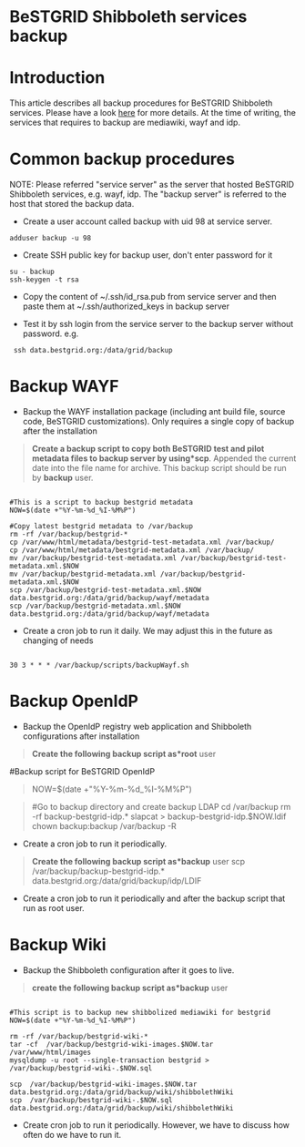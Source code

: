 # BeSTGRID Shibboleth services backup

# Introduction

This article describes all backup procedures for BeSTGRID Shibboleth services. Please have a look [here](backup.md) for more details. At the time of writing, the services that requires to backup are mediawiki, wayf and idp. 

# Common backup procedures

NOTE: Please referred "service server" as the server that hosted BeSTGRID Shibboleth services, e.g. wayf, idp. The "backup server" is referred to the host that stored the backup data.

- Create a user account called backup with uid 98 at service server.

``` 
adduser backup -u 98
```

- Create SSH public key for backup user, don't enter password for it

``` 
su - backup
ssh-keygen -t rsa
```

- Copy the content of ~/.ssh/id_rsa.pub from service server and then paste them at ~/.ssh/authorized_keys in backup server

- Test it by ssh login from the service server to the backup server without password. e.g.

``` 
 ssh data.bestgrid.org:/data/grid/backup 
```

# Backup WAYF

- Backup the WAYF installation package (including ant build file, source code, BeSTGRID customizations). Only requires a single copy of backup after the installation

>  **Create a backup script to copy both BeSTGRID test and pilot metadata files to backup server by using*scp**. Appended the current date into the file name for archive. This backup script should be run by **backup** user.

``` 

#This is a script to backup bestgrid metadata
NOW=$(date +"%Y-%m-%d_%I-%M%P")

#Copy latest bestgrid metadata to /var/backup
rm -rf /var/backup/bestgrid-*
cp /var/www/html/metadata/bestgrid-test-metadata.xml /var/backup/
cp /var/www/html/metadata/bestgrid-metadata.xml /var/backup/
mv /var/backup/bestgrid-test-metadata.xml /var/backup/bestgrid-test-metadata.xml.$NOW
mv /var/backup/bestgrid-metadata.xml /var/backup/bestgrid-metadata.xml.$NOW
scp /var/backup/bestgrid-test-metadata.xml.$NOW data.bestgrid.org:/data/grid/backup/wayf/metadata
scp /var/backup/bestgrid-metadata.xml.$NOW data.bestgrid.org:/data/grid/backup/wayf/metadata

```

- Create a cron job to run it daily. We may adjust this in the future as changing of needs

``` 

30 3 * * * /var/backup/scripts/backupWayf.sh

```

# Backup OpenIdP

- Backup the OpenIdP registry web application and Shibboleth configurations after installation

>  **Create the following backup script as*root** user

 #Backup script for BeSTGRID OpenIdP

>  NOW=$(date +"%Y-%m-%d_%I-%M%P")

>  #Go to backup directory and create backup LDAP
>  cd /var/backup
>  rm -rf backup-bestgrid-idp.*
>  slapcat > backup-bestgrid-idp.$NOW.ldif
>  chown backup:backup /var/backup -R

- Create a cron job to run it periodically.

>  **Create the following backup script as*backup** user 
>  scp  /var/backup/backup-bestgrid-idp.* data.bestgrid.org:/data/grid/backup/idp/LDIF

- Create a cron job to run it periodically and after the backup script that run as root user.

# Backup Wiki

- Backup the Shibboleth configuration after it goes to live.

>  **create the following backup script as*backup** user

``` 

#This script is to backup new shibbolized mediawiki for bestgrid
NOW=$(date +"%Y-%m-%d_%I-%M%P")

rm -rf /var/backup/bestgrid-wiki-*
tar -cf  /var/backup/bestgrid-wiki-images.$NOW.tar /var/www/html/images
mysqldump -u root --single-transaction bestgrid >  /var/backup/bestgrid-wiki-.$NOW.sql

scp  /var/backup/bestgrid-wiki-images.$NOW.tar data.bestgrid.org:/data/grid/backup/wiki/shibbolethWiki
scp  /var/backup/bestgrid-wiki-.$NOW.sql data.bestgrid.org:/data/grid/backup/wiki/shibbolethWiki

```

- Create cron job to run it periodically. However, we have to discuss how often do we have to run it.

